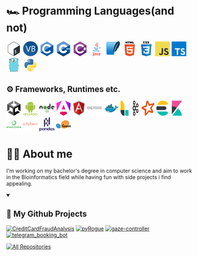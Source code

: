 # 🏎️ Programming Languages(and not)

<a href="https://www.gnu.org/software/bash/manual/bash.html" target="_blank"> <img src="https://raw.githubusercontent.com/devicons/devicon/6910f0503efdd315c8f9b858234310c06e04d9c0/icons/bash/bash-original.svg" alt="Bash" width="40" height="40"/></a>
<a href="https://learn.microsoft.com/en-us/dotnet/visual-basic/" target="_blank"> <img src="https://raw.githubusercontent.com/devicons/devicon/6910f0503efdd315c8f9b858234310c06e04d9c0/icons/visualbasic/visualbasic-original.svg" alt="VB" width="40" height="40"/></a>
<a href="https://www.open-std.org/jtc1/sc22/wg14/" target="_blank"> <img src="https://raw.githubusercontent.com/devicons/devicon/master/icons/c/c-original.svg" alt="C" width="40" height="40"/></a>
<a href="https://isocpp.org/" target="_blank"> <img src="https://raw.githubusercontent.com/devicons/devicon/master/icons/cplusplus/cplusplus-original.svg" alt="C++" width="40" height="40"/></a>
<a href="https://learn.microsoft.com/en-us/dotnet/csharp/" target="_blank"> <img src="https://raw.githubusercontent.com/devicons/devicon/master/icons/csharp/csharp-original.svg" alt="C#" width="40" height="40"/></a>
<a href="https://www.java.com/en/" target="_blank"> <img src="https://raw.githubusercontent.com/devicons/devicon/6910f0503efdd315c8f9b858234310c06e04d9c0/icons/java/java-original-wordmark.svg" alt="java" width="40" height="40"/></a>
<a href="https://www.sqlite.org/index.html" target="_blank"> <img src="https://raw.githubusercontent.com/devicons/devicon/6910f0503efdd315c8f9b858234310c06e04d9c0/icons/sqlite/sqlite-original.svg" alt="sql" width="40" height="40"/></a>
<a href="https://www.w3.org/html/" target="_blank"> <img src="https://raw.githubusercontent.com/devicons/devicon/master/icons/html5/html5-original-wordmark.svg" alt="HTML5" width="40" height="40"/></a>
<a href="https://www.w3schools.com/css/" target="_blank"> <img src="https://raw.githubusercontent.com/devicons/devicon/master/icons/css3/css3-original-wordmark.svg" alt="CSS3" width="40" height="40"/></a>
<a href="https://developer.mozilla.org/en-US/docs/Web/JavaScript" target="_blank"> <img src="https://raw.githubusercontent.com/devicons/devicon/master/icons/javascript/javascript-original.svg" alt="JavaScript" width="40" height="40"/></a>
<a href="https://www.typescriptlang.org" target="_blank"> <img src="https://raw.githubusercontent.com/devicons/devicon/6910f0503efdd315c8f9b858234310c06e04d9c0/icons/typescript/typescript-original.svg" alt="TypeScript" width="40" height="40"/></a>
<a href="https://go.dev" target="_blank"> <img src="https://raw.githubusercontent.com/devicons/devicon/6910f0503efdd315c8f9b858234310c06e04d9c0/icons/go/go-original.svg" alt="GO" width="40" height="40"/></a>
<a href="https://www.python.org/" target="_blank"> <img src="https://raw.githubusercontent.com/devicons/devicon/master/icons/python/python-original.svg" alt="Python" width="40" height="40"/></a>

## ⚙️ Frameworks, Runtimes etc.

<a href="https://unity.com" target="_blank"> <img src="https://raw.githubusercontent.com/devicons/devicon/6910f0503efdd315c8f9b858234310c06e04d9c0/icons/unity/unity-original.svg" alt="Unity" width="40" height="40"/></a>
<a href="https://developer.android.com/studio" target="_blank"> <img src="https://raw.githubusercontent.com/devicons/devicon/6910f0503efdd315c8f9b858234310c06e04d9c0/icons/android/android-plain-wordmark.svg" alt="Android Studio" width="40" height="40"/></a>
<a href="https://nodejs.org/en" target="_blank"> <img src="https://raw.githubusercontent.com/devicons/devicon/6910f0503efdd315c8f9b858234310c06e04d9c0/icons/nodejs/nodejs-original-wordmark.svg" alt="NodeJS" width="40" height="40"/></a>
<a href="https://angular.dev" target="_blank"> <img src="https://raw.githubusercontent.com/devicons/devicon/6910f0503efdd315c8f9b858234310c06e04d9c0/icons/angular/angular-original.svg" alt="Angular" width="40" height="40"/></a>
<a href="https://angularjs.org" target="_blank"> <img src="https://raw.githubusercontent.com/devicons/devicon/6910f0503efdd315c8f9b858234310c06e04d9c0/icons/angularjs/angularjs-original.svg" alt="AngularJS" width="34" height="40"/></a>
<a href="https://expressjs.com" target="_blank"> <img src="https://raw.githubusercontent.com/devicons/devicon/6910f0503efdd315c8f9b858234310c06e04d9c0/icons/express/express-original-wordmark.svg" alt="Express" width="40" height="40"/></a>
<a href="https://www.docker.com" target="_blank"> <img src="https://raw.githubusercontent.com/devicons/devicon/6910f0503efdd315c8f9b858234310c06e04d9c0/icons/docker/docker-original.svg" alt="Docker" width="40" height="40"/></a>
<a href="https://www.elastic.co/logstash" target="_blank"> <img src="https://raw.githubusercontent.com/devicons/devicon/6910f0503efdd315c8f9b858234310c06e04d9c0/icons/logstash/logstash-original.svg" alt="Logstash" width="25" height="40"/></a>
<a href="https://kafka.apache.org" target="_blank"> <img src="https://raw.githubusercontent.com/devicons/devicon/6910f0503efdd315c8f9b858234310c06e04d9c0/icons/apachekafka/apachekafka-original.svg" alt="Kafka" width="25" height="40"/></a>
<a href="https://spark.apache.org" target="_blank"> <img src="https://raw.githubusercontent.com/devicons/devicon/6910f0503efdd315c8f9b858234310c06e04d9c0/icons/apachespark/apachespark-original.svg" alt="Spark" width="35" height="40"/></a>
<a href="https://www.elastic.co/elasticsearch" target="_blank"> <img src="https://raw.githubusercontent.com/devicons/devicon/6910f0503efdd315c8f9b858234310c06e04d9c0/icons/elasticsearch/elasticsearch-original.svg" alt="Elasticsearch" width="35" height="40"/></a>
<a href="https://www.elastic.co/kibana" target="_blank"> <img src="https://raw.githubusercontent.com/devicons/devicon/6910f0503efdd315c8f9b858234310c06e04d9c0/icons/kibana/kibana-original.svg" alt="Kibana" width="35" height="40"/></a>
<a href="https://www.anaconda.com/download/" target="_blank"> <img src="https://raw.githubusercontent.com/devicons/devicon/6910f0503efdd315c8f9b858234310c06e04d9c0/icons/anaconda/anaconda-original-wordmark.svg" alt="Anaconda" width="40" height="40"/></a>
<a href="https://pytorch.org" target="_blank"> <img src="https://raw.githubusercontent.com/devicons/devicon/6910f0503efdd315c8f9b858234310c06e04d9c0/icons/pytorch/pytorch-plain-wordmark.svg" alt="PyTorch" width="40" height="40"/></a>
<a href="https://pandas.pydata.org" target="_blank"> <img src="https://raw.githubusercontent.com/devicons/devicon/6910f0503efdd315c8f9b858234310c06e04d9c0/icons/pandas/pandas-original-wordmark.svg" alt="Pandas" width="40" height="40"/></a>
<a href="https://pandas.pydata.org" target="_blank"> <img src="https://raw.githubusercontent.com/devicons/devicon/6910f0503efdd315c8f9b858234310c06e04d9c0/icons/scikitlearn/scikitlearn-original.svg" alt="Pandas" width="40" height="40"/></a>




# 🧑‍💻 About me
I'm working on my bachelor's degree in computer science and aim to work in the Bioinformatics field while having fun with side projects i find appealing.  

<details open> 
  <summary><h2>📘 My Github Projects</h2></summary>

  <!-- Repo info cards - https://github.com/anuraghazra/github-readme-stats -->
  <!-- Small repo cards (fork) - https://github.com/DenverCoder1/github-readme-stats -->
  <p align="left">
    <a href="https://github.com/claudiunderthehood/CreditCardFraudAnalysis"><img width="278" src="https://denvercoder1-github-readme-stats.vercel.app/api/pin/?username=claudiunderthehood&repo=CreditCardFraudAnalysis&theme=react&bg_color=1F222E&title_color=F85D7F&hide_border=true&icon_color=F8D866&show_icons=false" alt="CreditCardFraudAnalysis"></a>
    <a href="https://github.com/rogueEdit/pyRogue"><img width="278" src="https://denvercoder1-github-readme-stats.vercel.app/api/pin/?username=rogueEdit&repo=pyRogue&theme=react&bg_color=1F222E&title_color=F85D7F&hide_border=true&icon_color=F8D866&show_icons=false" alt="pyRogue"></a>
    <a href="https://github.com/claudiunderthehood/gaze-controller"><img width="278" src="https://denvercoder1-github-readme-stats.vercel.app/api/pin?username=claudiunderthehood&repo=gaze-controller&theme=react&bg_color=1F222E&title_color=F85D7F&hide_border=true&icon_color=F8D866&show_icons=false" alt="gaze-controller"></a>
    <a href="https://github.com/claudiunderthehood/telegram_booking_bot"><img width="278" src="https://denvercoder1-github-readme-stats.vercel.app/api/pin/?username=claudiunderthehood&repo=telegram_booking_bot&theme=react&bg_color=1F222E&title_color=F85D7F&hide_border=true&icon_color=F8D866&show_icons=false" alt="telegram_booking_bot"></a>
  </p>

  <a href="https://github.com/claudiunderthehood?tab=repositories"><img alt="All Repositories" title="All Repositories" src="https://custom-icon-badges.demolab.com/badge/-Click%20Here%20For%20All%20My%20Repos-1F222E?style=for-the-badge&logoColor=white&logo=repo"/></a>
</details>